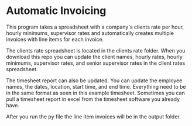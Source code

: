 # Automatic Invoicing
This program takes a spreadsheet with a company's clients rate per hour, hourly minimums, supervisor rates and automatically creates multiple invoices with line items for each invoice.

The clients rate spreadsheet is located in the clients rate folder. 
When  you download this repo you can update the client names, hourly rates, hourly minimums, supervisor rates, and senior supervisor rates in the client rates spreadsheet. 

The timesheet report can also be updated. You can update the employee names, the dates, location, start time, and end time. Everything need to be in the same format as seen in this example timesheet. Sometimes you can pull a timesheet report in excel from the timesheet software you already have.

After you run the py file the line item invoices will be in the output folder.